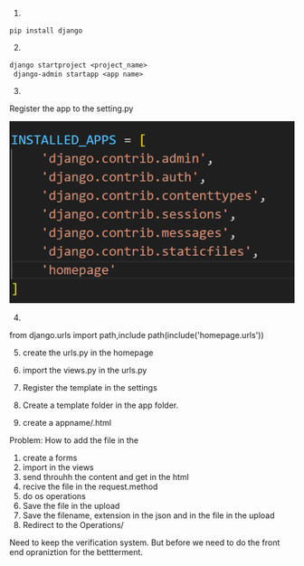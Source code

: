 1.

```
pip install django

```
2.
```
django startproject <project_name>
 django-admin startapp <app name>
```
3.

Register the app to the setting.py



![alt text](image.png)


4.


from django.urls import path,include 
  path(include('homepage.urls'))


  5. create the urls.py in the homepage


  6. import the views.py in the urls.py



7. Register the template in the settings


8. Create a template folder in the app folder.

9. create a appname/<htmlfile>.html


Problem:
 How to add the file in the 

1. create a forms 
2. import in the views 
3. send throuhh the content and get in the html
4. recive the file in the request.method 
5. do os operations
6. Save the file in the upload
7. Save the filename, extension in the json and in the file in the upload
8. Redirect to the Operations/



Need to keep the verification system. But before we need to do the front end opraniztion for the bettterment.






